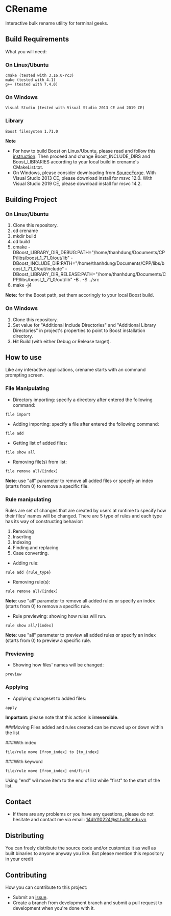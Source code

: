 # CRename

Interactive bulk rename utility for terminal geeks.

## Build Requirements
What you will need:
### On Linux/Ubuntu
```
cmake (tested with 3.16.0-rc3)
make (tested with 4.1)
g++ (tested with 7.4.0)
```
### On Windows
```
Visual Studio (tested with Visual Studio 2013 CE and 2019 CE)
```
### Library
```
Boost filesystem 1.71.0
```
**Note**
- For how to build Boost on Linux/Ubuntu, please read and follow this [instruction](https://www.boost.org/doc/libs/1_71_0/more/getting_started/windows.html). Then proceed and change Boost_INCLUDE_DIRS and Boost_LIBRARIES according to your local build in crename's CMakeList.txt.
- On Windows, please consider downloading from [SourceForge](https://sourceforge.net/projects/boost/files/boost-binaries/1.71.0/). With Visual Studio 2013 CE, please download install for msvc  12.0. With Visual Studio 2019 CE, please download install for msvc 14.2.

## Building Project
### On Linux/Ubuntu
1. Clone this repository.
2. cd crename
3. mkdir build
4. cd build
5. cmake -DBoost_LIBRARY_DIR_DEBUG:PATH="/home/thanhdung/Documents/CPP/libs/boost_1_71_0/out/lib" -DBoost_INCLUDE_DIR:PATH="/home/thanhdung/Documents/CPP/libs/boost_1_71_0/out/include" -DBoost_LIBRARY_DIR_RELEASE:PATH="/home/thanhdung/Documents/CPP/libs/boost_1_71_0/out/lib" -B . -S ../src
6. make -j4

**Note:** for the Boost path, set them accoringly to your local Boost build.

### On Windows
1. Clone this repository.
2. Set value for "Additional Include Directories" and "Additional Library Directories" in project's properties to point to Boost installation directory.
3. Hit Build (with either Debug or Release target).

## How to use
Like any interactive applications, crename starts with an command prompting screen.

### File Manipulating
- Directory importing: specify a directory after entered the following command:
```
file import
```
- Adding importing: specify a file after entered the following command:
```
file add
```
- Getting list of added files:
```
file show all
```
- Removing file(s) from list:
```
file remove all/[index]
```

**Note**: use "all" parameter to remove all added files or specify an index (starts from 0) to remove a specific file.


### Rule manipulating
Rules are set of changes that are created by users at runtime to specify how their files' names will be changed.
There are 5 type of rules and each type has its way of constructing behavior:

1. Removing
2. Inserting
3. Indexing
4. Finding and replacing
5. Case converting.

- Adding rule:
```
rule add {rule_type}
```
- Removing rule(s):
```
rule remove all/[index]
```
**Note**: use "all" parameter to remove all added rules or specify an index (starts from 0) to remove a specific rule.

- Rule previewing: showing how rules will run.
```
rule show all/[index]
```

**Note**: use "all" parameter to preview all added rules or specify an index (starts from 0) to preview a specific rule.

### Previewing
- Showing how files' names will be changed:
```
preview
```

### Applying
- Applying changeset to added files:
```
apply
```

**Important:** please note that this action is **irreversible**.

###Moving
Files added and rules created can be moved up or down within the list

###With index

```
file/rule move [from_index] to [to_index]
```

###With keyword

```
file/rule move [from_index] end/first
```

Using "end" wil move item to the end of list while "first" to the start of the list.

## Contact

- If there are any problems or you have any questions, please do not hesitate and contact me via email: 14dh110224@st.huflit.edu.vn

## Distributing
You can freely distribute the source code and/or customize it as well as built binaries to anyone anyway you like. But please mention this repository in your credit

## Contributing
How you can contribute to this project:
- Submit an [issue](https://github.com/thanhdung96/CRename/issues).
- Create a branch from development branch and submit a pull request to development when you're done with it.
